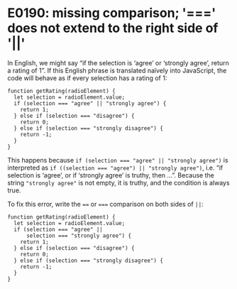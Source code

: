# E0190: missing comparison; '===' does not extend to the right side of '||'

In English, we might say “if the selection is ‘agree’ or ‘strongly agree’,
return a rating of 1”. If this English phrase is translated naïvely into
JavaScript, the code will behave as if every selection has a rating of 1:

    function getRating(radioElement) {
      let selection = radioElement.value;
      if (selection === "agree" || "strongly agree") {
        return 1;
      } else if (selection === "disagree") {
        return 0;
      } else if (selection === "strongly disagree") {
        return -1;
      }
    }

This happens because `if (selection === "agree" || "strongly agree")` is
interpreted as `if ((selection === "agree") || "strongly agree")`, i.e. “if
selection is ‘agree’, or if ‘strongly agree’ is truthy, then …”. Because the
string `"strongly agree"` is not empty, it is truthy, and the condition is
always true.

To fix this error, write the `==` or `===` comparison on both sides of `||`:

    function getRating(radioElement) {
      let selection = radioElement.value;
      if (selection === "agree" ||
          selection === "strongly agree") {
        return 1;
      } else if (selection === "disagree") {
        return 0;
      } else if (selection === "strongly disagree") {
        return -1;
      }
    }
